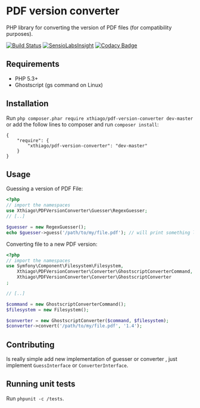 # PDF version converter 
PHP library for converting the version of PDF files (for compatibility purposes).

[![Build Status](https://travis-ci.org/xthiago/pdf-version-converter.svg?branch=master)](https://travis-ci.org/xthiago/pdf-version-converter) 
[![SensioLabsInsight](https://insight.sensiolabs.com/projects/33db053e-d59b-4787-9a03-e4ab1e2a7382/mini.png)](https://insight.sensiolabs.com/projects/33db053e-d59b-4787-9a03-e4ab1e2a7382)
[![Codacy Badge](https://api.codacy.com/project/badge/Grade/4f0a04e3cc2048deb7415cd669dcf2a1)](https://www.codacy.com/app/xthiago/pdf-version-converter?utm_source=github.com&amp;utm_medium=referral&amp;utm_content=xthiago/pdf-version-converter&amp;utm_campaign=Badge_Grade)

## Requirements

- PHP 5.3+
- Ghostscript (gs command on Linux)

## Installation

Run `php composer.phar require xthiago/pdf-version-converter dev-master` or add the follow lines to composer and run `composer install`:

```
{
    "require": {
        "xthiago/pdf-version-converter": "dev-master"
    }
}
```

## Usage

Guessing a version of PDF File:

```php
<?php
// import the namespaces
use Xthiago\PDFVersionConverter\Guesser\RegexGuesser;
// [..]

$guesser = new RegexGuesser();
echo $guesser->guess('/path/to/my/file.pdf'); // will print something like '1.4'
```

Converting file to a new PDF version:

```php
<?php
// import the namespaces
use Symfony\Component\Filesystem\Filesystem,
    Xthiago\PDFVersionConverter\Converter\GhostscriptConverterCommand,
    Xthiago\PDFVersionConverter\Converter\GhostscriptConverter
;

// [..]

$command = new GhostscriptConverterCommand();
$filesystem = new Filesystem();

$converter = new GhostscriptConverter($command, $filesystem);
$converter->convert('/path/to/my/file.pdf', '1.4');
```

## Contributing

Is really simple add new implementation of guesser or converter , just implement `GuessInterface` or `ConverterInterface`.

## Running unit tests

Run `phpunit -c /tests`.
